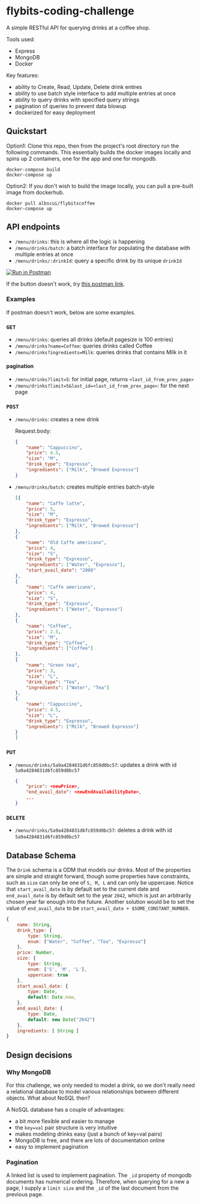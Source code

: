 # flybits-coding-challenge

A simple RESTful API for querying drinks at a coffee shop.

Tools used:

- Express
- MongoDB
- Docker

Key features:

- ability to Create, Read, Update, Delete drink entires
- ability to use batch style interface to add multiple entries at once
- ability to query drinks with specified query strings
- pagination of queries to prevent data blowup
- dockerized for easy deployment

## Quickstart

Option1: Clone this repo, then from the project's root directory run the following commands. This essentially builds the docker images locally and spins up 2 containers, one for the app and one for mongodb.

```shell
docker-compose build
docker-compose up
```

Option2: If you don't wish to build the image locally, you can pull a pre-built image from dockerhub.

```shell
docker pull albscui/flybitscoffee
docker-compose up
```

## API endpoints

- `/menu/drinks`: this is where all the logic is happening
- `/menu/drinks/batch`: a batch interface for populating the database with multiple entries at once 
- `/menu/drinks/:drinkId`: query a specific drink by its unique `drinkId`

[![Run in Postman](https://run.pstmn.io/button.svg)](https://app.getpostman.com/run-collection/231df1f4f0af870017c6)

If the button doesn't work, try [this postman link](https://www.getpostman.com/collections/231df1f4f0af870017c6).

### Examples

If postman doesn't work, below are some examples.

### `GET`

- `/menu/drinks`: queries all drinks (default pagesize is 100 entries)
- `/menu/drinks?name=Coffee`: queries drinks called Coffee
- `/menu/drinks?ingredients=Milk`: queries drinks that contains Milk in it

#### pagination

- `/menu/drinks?limit=5`: for initial page, returns `<last_id_from_prev_page>`
- `/menu/drinks?limit=5&last_id=<last_id_from_prev_page>`: for the next page 

### `POST`

- `/menu/drinks`: creates a new drink

    Request.body:
    ```json
    {
        "name": "Cappuccino",
        "price": 4.5,
        "size": "M",
        "drink_type": "Expresso",
        "ingredients": ["Milk", "Brewed Expresso"]
    }
    ```
- `/menu/drinks/batch`: creates multiple entries batch-style
    ```json
    [{
        "name": "Caffe latte",
        "price": 5,
        "size": "M",
        "drink_type": "Expresso",
        "ingredients": ["Milk", "Brewed Expresso"]
    },
    {
        "name": "Old Caffe americano",
        "price": 4,
        "size": "S",
        "drink_type": "Expresso",
        "ingredients": ["Water", "Expresso"],
        "start_avail_date": "2008"
    },
    {
        "name": "Caffe americano",
        "price": 4,
        "size": "S",
        "drink_type": "Expresso",
        "ingredients": ["Water", "Expresso"]
    },
    {
        "name": "Coffee",
        "price": 2.5,
        "size": "M",
        "drink_type": "Coffee",
        "ingredients": ["Coffee"]
    },
    {
        "name": "Green tea",
        "price": 3,
        "size": "L",
        "drink_type": "Tea",
        "ingredients": ["Water", "Tea"]
    },
    {
        "name": "Cappuccino",
        "price": 4.5,
        "size": "L",
        "drink_type": "Expresso",
        "ingredients": ["Milk", "Brewed Expresso"]
    }
    ]
    ```

### `PUT`

- `/menus/drinks/5a9a4284831d6fc859d0bc57`: updates a drink with id `5a9a4284831d6fc859d0bc57`
    ```json
    {
        "price": <newPrice>,
        "end_avail_date": <newEndAvailabilityDate>,
        ...
    }
    ```

### `DELETE`

- `/menu/drinks/5a9a4284831d6fc859d0bc57`: deletes a drink with id `5a9a4284831d6fc859d0bc57`

## Database Schema

The `Drink` schema is a ODM that models our drinks. Most of the properties are simple and straight forward, though some properties have constraints, such as `size` can only be one of `S, M, L` and can only be uppercase. Notice that `start_avail_date` is by default set to the current date and `end_avail_date` is by default set to the year `2042`, which is just an arbitrarily chosen year far enough into the future. Another solution would be to set the value of `end_avail_date` to be `start_avail_date + $SOME_CONSTANT_NUMBER`.

```js
{
    name: String,
    drink_type: {
        type: String,
        enum: ["Water", "Coffee", "Tea", "Expresso"]
    },
    price: Number,
    size: {
        type: String,
        enum: ['S', 'M', 'L'],
        uppercase: true
    },
    start_avail_date: {
        type: Date,
        default: Date.now,
    },
    end_avail_date: {
        type: Date,
        default: new Date("2042")
    },
    ingredients: [ String ]
}
```

## Design decisions

### Why MongoDB

For this challenge, we only needed to model a drink, so we don't really need a relational database to model various relationships between different objects. What about NoSQL then?

A NoSQL database has a couple of advantages:

- a bit more flexible and easier to manage
- the `key=val` pair structure is very intuitive
- makes modeling drinks easy (just a bunch of key=val pairs)
- MongoDB is free, and there are lots of documentation online
- easy to implement pagination

### Pagination

A linked list is used to implement pagination. The `_id` property of mongodb documents has numerical ordering. Therefore, when querying for a new a page, I supply a `limit size` and the `_id` of the last document from the previous page.
